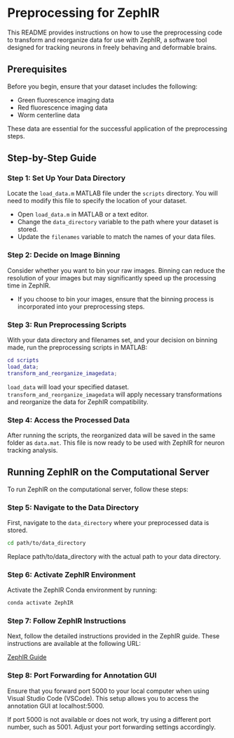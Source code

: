 # Preprocessing for ZephIR

This README provides instructions on how to use the preprocessing code to transform and reorganize data for use with ZephIR, a software tool designed for tracking neurons in freely behaving and deformable brains.

## Prerequisites

Before you begin, ensure that your dataset includes the following:
- Green fluorescence imaging data
- Red fluorescence imaging data
- Worm centerline data

These data are essential for the successful application of the preprocessing steps.

## Step-by-Step Guide

### Step 1: Set Up Your Data Directory

Locate the `load_data.m` MATLAB file under the `scripts` directory. You will need to modify this file to specify the location of your dataset.

- Open `load_data.m` in MATLAB or a text editor.
- Change the `data_directory` variable to the path where your dataset is stored.
- Update the `filenames` variable to match the names of your data files.

### Step 2: Decide on Image Binning

Consider whether you want to bin your raw images. Binning can reduce the resolution of your images but may significantly speed up the processing time in ZephIR.

- If you choose to bin your images, ensure that the binning process is incorporated into your preprocessing steps.

### Step 3: Run Preprocessing Scripts

With your data directory and filenames set, and your decision on binning made, run the preprocessing scripts in MATLAB:

```matlab
cd scripts
load_data;
transform_and_reorganize_imagedata;
```

`load_data` will load your specified dataset. `transform_and_reorganize_imagedata` will apply necessary transformations and reorganize the data for ZephIR compatibility.

### Step 4: Access the Processed Data

After running the scripts, the reorganized data will be saved in the same folder as `data.mat`. This file is now ready to be used with ZephIR for neuron tracking analysis.

## Running ZephIR on the Computational Server

To run ZephIR on the computational server, follow these steps:

### Step 5: Navigate to the Data Directory

First, navigate to the `data_directory` where your preprocessed data is stored.

```bash
cd path/to/data_directory
```
Replace path/to/data_directory with the actual path to your data directory.

### Step 6: Activate ZephIR Environment
Activate the ZephIR Conda environment by running:

```bash
conda activate ZephIR
```

### Step 7: Follow ZephIR Instructions

Next, follow the detailed instructions provided in the ZephIR guide. These instructions are available at the following URL:

[ZephIR Guide](https://github.com/venkatachalamlab/ZephIR/blob/main/docs/Guide-ZephIR.md)


### Step 8: Port Forwarding for Annotation GUI
Ensure that you forward port 5000 to your local computer when using Visual Studio Code (VSCode). This setup allows you to access the annotation GUI at localhost:5000.

If port 5000 is not available or does not work, try using a different port number, such as 5001. Adjust your port forwarding settings accordingly.



